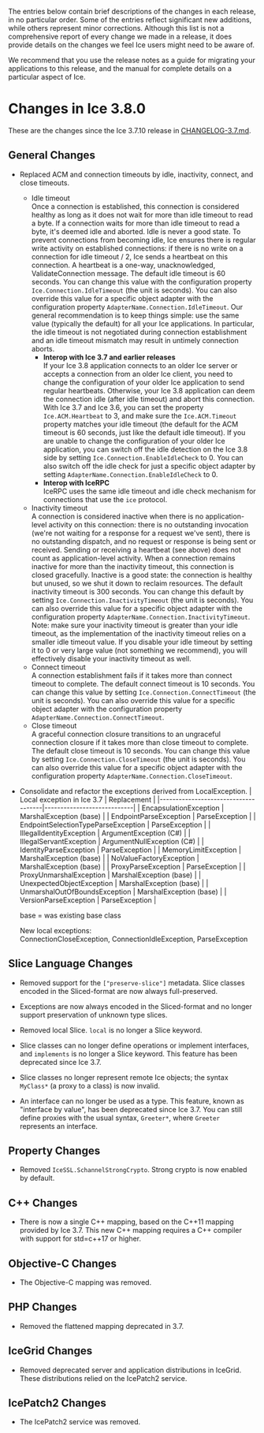 The entries below contain brief descriptions of the changes in each release, in no particular order. Some of the
entries reflect significant new additions, while others represent minor corrections. Although this list is not a
comprehensive report of every change we made in a release, it does provide details on the changes we feel Ice users
might need to be aware of.

We recommend that you use the release notes as a guide for migrating your applications to this release, and the manual
for complete details on a particular aspect of Ice.

# Changes in Ice 3.8.0

These are the changes since the Ice 3.7.10 release in [CHANGELOG-3.7.md](./CHANGELOG-3.7.md).

## General Changes

- Replaced ACM and connection timeouts by idle, inactivity, connect, and close timeouts.
  - Idle timeout\
  Once a connection is established, this connection is considered healthy as long as it does not wait for more than idle
  timeout to read a byte. If a connection waits for more than idle timeout to read a byte, it's deemed idle and aborted.
  Idle is never a good state. To prevent connections from becoming idle, Ice ensures there is regular write activity on
  established connections: if there is no write on a connection for idle timeout / 2, Ice sends a heartbeat on this
  connection. A heartbeat is a one-way, unacknowledged, ValidateConnection message. The default idle timeout is
  60 seconds. You can change this value with the configuration property `Ice.Connection.IdleTimeout` (the unit is
  seconds). You can also override this value for a specific object adapter with the configuration property
  `AdapterName.Connection.IdleTimeout`. Our general recommendation is to keep things simple: use the same value
  (typically the default) for all your Ice applications. In particular, the idle timeout is not negotiated during
  connection establishment and an idle timeout mismatch may result in untimely connection aborts.
    - **Interop with Ice 3.7 and earlier releases**\
    If your Ice 3.8 application connects to an older Ice server or accepts a connection from an older Ice client, you
    need to change the configuration of your older Ice application to send regular heartbeats. Otherwise, your Ice 3.8
    application can deem the connection idle (after idle timeout) and abort this connection. With Ice 3.7 and Ice 3.6,
    you can set the property `Ice.ACM.Heartbeat` to 3, and make sure the `Ice.ACM.Timeout` property matches your idle
    timeout (the default for the ACM timeout is 60 seconds, just like the default idle timeout). If you are unable to
    change the configuration of your older Ice application, you can switch off the idle detection on the Ice 3.8 side
    by setting `Ice.Connection.EnableIdleCheck` to 0. You can also switch off the idle check for just a specific object
    adapter by setting `AdapterName.Connection.EnableIdleCheck` to 0.
    - **Interop with IceRPC**\
    IceRPC uses the same idle timeout and idle check mechanism for connections that use the `ice` protocol.
  - Inactivity timeout\
  A connection is considered inactive when there is no application-level activity on this connection:
  there is no outstanding invocation (we're not waiting for a response for a request we've sent), there is no
  outstanding dispatch, and no request or response is being sent or received. Sending or receiving a heartbeat (see
  above) does not count as application-level activity. When a connection remains inactive for more than the inactivity
  timeout, this connection is closed gracefully. Inactive is a good state: the connection is healthy but unused, so we
  shut it down to reclaim resources. The default inactivity timeout is 300 seconds. You can change this default by
  setting `Ice.Connection.InactivityTimeout` (the unit is seconds). You can also override this value for a specific
  object adapter with the configuration property `AdapterName.Connection.InactivityTimeout`.\
  Note: make sure your inactivity timeout is greater than your idle timeout, as the implementation of the inactivity
  timeout relies on a smaller idle timeout value. If you disable your idle timeout by setting it to 0 or very large
  value (not something we recommend), you will effectively disable your inactivity timeout as well.
  - Connect timeout\
  A connection establishment fails if it takes more than connect timeout to complete. The default connect timeout is 10
  seconds. You can change this value by setting `Ice.Connection.ConnectTimeout` (the unit is seconds). You can also
  override this value for a specific object adapter with the configuration property
  `AdapterName.Connection.ConnectTimeout`.
  - Close timeout\
  A graceful connection closure transitions to an ungraceful connection closure if it takes more than close timeout to
  complete. The default close timeout is 10 seconds. You can change this value by setting `Ice.Connection.CloseTimeout`
  (the unit is seconds). You can also override this value for a specific object adapter with the configuration
  property `AdapterName.Connection.CloseTimeout`.

- Consolidate and refactor the exceptions derived from LocalException.
  | Local exception in Ice 3.7          | Replacement                |
  |-------------------------------------|----------------------------|
  | EncapsulationException              | MarshalException (base)    |
  | EndpointParseException              | ParseException             |
  | EndpointSelectionTypeParseException | ParseException             |
  | IllegalIdentityException            | ArgumentException (C#)     |
  | IllegalServantException             | ArgumentNullException (C#) |
  | IdentityParseException              | ParseException             |
  | MemoryLimitException                | MarshalException (base)    |
  | NoValueFactoryException             | MarshalException (base)    |
  | ProxyParseException                 | ParseException             |
  | ProxyUnmarshalException             | MarshalException (base)    |
  | UnexpectedObjectException           | MarshalException (base)    |
  | UnmarshalOutOfBoundsException       | MarshalException (base)    |
  | VersionParseException               | ParseException             |

  base = was existing base class

  New local exceptions:\
  ConnectionCloseException, ConnectionIdleException, ParseException

## Slice Language Changes

- Removed support for the `["preserve-slice"]` metadata. Slice classes encoded in the Sliced-format are now always
  full-preserved.

- Exceptions are now always encoded in the Sliced-format and no longer support preservation of unknown type slices.

- Removed local Slice. `local` is no longer a Slice keyword.

- Slice classes can no longer define operations or implement interfaces, and `implements` is no longer a Slice keyword.
This feature has been deprecated since Ice 3.7.

- Slice classes no longer represent remote Ice objects; the syntax `MyClass*` (a proxy to a class) is now invalid.

- An interface can no longer be used as a type. This feature, known as "interface by value", has been deprecated since
Ice 3.7. You can still define proxies with the usual syntax, `Greeter*`, where `Greeter` represents an interface.

## Property Changes

- Removed `IceSSL.SchannelStrongCrypto`. Strong crypto is now enabled by default.

## C++ Changes

- There is now a single C++ mapping, based on the C++11 mapping provided by Ice 3.7. This new C++ mapping requires a
C++ compiler with support for std=c++17 or higher.

## Objective-C Changes

- The Objective-C mapping was removed.

## PHP Changes

- Removed the flattened mapping deprecated in 3.7.

## IceGrid Changes

- Removed deprecated server and application distributions in IceGrid. These distributions relied on the IcePatch2
service.

## IcePatch2 Changes

- The IcePatch2 service was removed.
